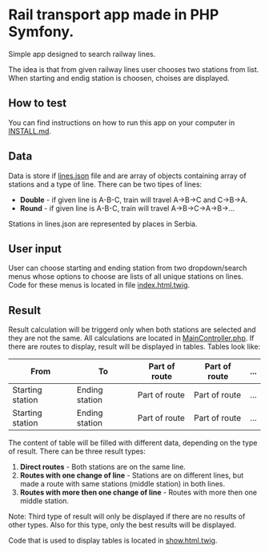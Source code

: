 # Rail transport app made in PHP Symfony.
Simple app designed to search railway lines.

The idea is that from given railway lines user chooses two stations from list.
When starting and endig station is choosen, choises are displayed.

## How to test

You can find instructions on how to run this app on your computer in [INSTALL.md](https://github.com/DevianceKV/railway-transport/blob/master/INSTALL.md).

## Data

Data is store if [lines.json](https://github.com/DevianceKV/railway-transport/blob/master/public/lines/lines.json) file and are array of objects containing array of stations and a type of line.
There can be two tipes of lines:
* **Double** - if given line is A-B-C, train will travel A->B->C and C->B->A.
* **Round** -  if given line is A-B-C, train will travel A->B->C->A->B->...

Stations in lines.json are represented by places in Serbia.

## User input

User can choose starting and ending station from two dropdown/search menus whose options to choose are lists of all unique stations on lines.
Code for these menus is located in file [index.html.twig](https://github.com/DevianceKV/railway-transport/blob/master/templates/main/index.html.twig).

## Result

Result calculation will be triggerd only when both stations are selected and they are not the same.
All calculations are located in [MainController.php](https://github.com/DevianceKV/railway-transport/blob/master/src/Controller/MainController.php).
If there are routes to display, result will be displayed in tables.
Tables look like:

From | To | Part of route | Part of route | ...
------------ | ------------- | ------------- | ------------- | -------------
Starting station | Ending station | Part of route | Part of route | ...
Starting station | Ending station | Part of route | Part of route | ...

The content of table will be filled with different data, depending on the type of result.
There can be three result types:
1. **Direct routes** -  Both stations are on the same line.
1. **Routes with one change of line** - Stations are on different lines, but made a route with same stations (middle station) in both lines.
1. **Routes with more then one change of line** - Routes with more then one middle station.

Note: Third type of result will only be displayed if there are no results of other types.
Also for this type, only the best results will be displayed.

Code that is used to display tables is located in [show.html.twig](https://github.com/DevianceKV/railway-transport/blob/master/templates/main/show.html.twig).


